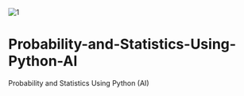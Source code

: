 ![1](https://user-images.githubusercontent.com/86193960/124363740-514c4200-dc3d-11eb-948a-2b0a0208f759.PNG)
# Probability-and-Statistics-Using-Python-AI
Probability and Statistics Using Python (AI)
